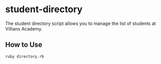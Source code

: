 # student-directory

The student directory script allows you to manage the list of students at Villians Academy.

## How to Use ##

```shell
ruby directory.rb
```
